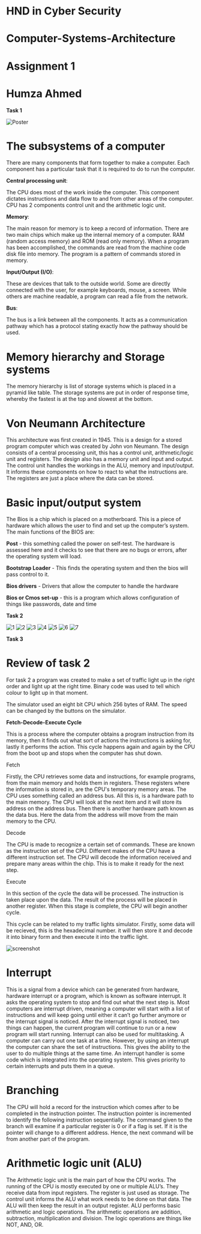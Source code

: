 #  HND in Cyber Security


# Computer-Systems-Architecture


# Assignment 1 


# Humza Ahmed


**Task 1** 

![Poster](https://i.imgur.com/HrPz14v.png)

# The subsystems of a computer 

There are many components that form together to make a computer. Each component has a particular task that it is required to do to run the computer.


**Central processing unit**: 

The CPU does most of the work inside the computer. This component dictates instructions and data flow to and from other areas of the computer. CPU has 2 components control unit and the arithmetic logic unit.


**Memory**:

The main reason for memory is to keep a record of information. There are two main chips which make up the internal memory of a computer. RAM (random access memory) and ROM (read only memory). When a program has been accomplished, the commands are read from the machine code disk file into memory. The program is a pattern of commands stored in memory.


**Input/Output (I/O)**: 

These are devices that talk to the outside world. Some are directly connected with the user, for example keyboards, mouse, a screen. While others are machine readable, a program can read a file from the network.


**Bus**: 

The bus is a link between all the components. It acts as a communication pathway which has a protocol stating exactly how the pathway should be used.

# Memory hierarchy and Storage systems

The memory hierarchy is list of storage systems which is placed in a pyramid like table.  The storage systems are put in order of response time, whereby the fastest is at the top and slowest at the bottom.

# Von Neumann Architecture 

This architecture was first created in 1945. This is a design for a stored program computer which was created by John von Neumann. The design consists of a central processing unit, this has a control unit, arithmetic/logic unit and registers. The design also has a memory unit and input and output.  The control unit handles the workings in the ALU, memory and input/output. It informs these components on how to react to what the instructions are.  The registers are just a place where the data can be stored.


# Basic input/output system 
The Bios is a chip which is placed on a motherboard. This is a piece of hardware which allows the user to find and set up the computer’s system. 
The main functions of the BIOS are: 

**Post** - this something called the power on self-test.  The hardware is assessed here and it checks to see that there are no bugs or errors, after the operating system will load.

**Bootstrap Loader** - This finds the operating system and then the bios will pass control to it. 

**Bios drivers** - Drivers that allow the computer to handle the hardware 

**Bios or Cmos set-up** - this is a program which allows configuration of things like passwords, date and time

**Task 2**

![1](https://i.imgur.com/h7J1Xto.png)
![2](https://i.imgur.com/3vtLAKe.png)
![3](https://i.imgur.com/RbYh2Ow.png)
![4](https://i.imgur.com/n0CtM4i.png)
![5](https://i.imgur.com/nssGeoJ.png)
![6](https://i.imgur.com/4vWqsW5.png)
![7](https://i.imgur.com/XS01hkY.png)






**Task 3**

# Review of task 2 


For task 2 a program was created to make a set of traffic light up in the right order and light up at the right time. Binary code was used to tell which colour to light up in that moment.

The simulator used an eight bit CPU which 256 bytes of RAM. The speed can be changed by the buttons on the simulator.  



**Fetch-Decode-Execute Cycle**


This is a process where the computer obtains a program instruction from its memory, then it finds out what sort of actions the instructions is asking for, lastly it performs the action. This cycle happens again and again by the CPU from the boot up and stops when the computer has shut down.

Fetch

Firstly, the CPU retrieves some data and instructions, for example programs, from the main memory and holds them in registers. These registers where the information is stored in, are the CPU's temporary memory areas. The CPU uses something called an address bus. All this is, is a hardware path to the main memory. The CPU will look at the next item and it will store its address on the address bus. Then there is another hardware path known as the data bus. Here the data from the address will move from the main memory to the CPU.

Decode

The CPU is made to recognize a certain set of commands. These are known as the instruction set of the CPU. Different makes of the CPU have a different instruction set. The CPU will decode the information received and prepare many areas within the chip. This is to make it ready for the next step.

Execute 

In this section of the cycle the data will be processed. The instruction is taken place upon the data. The result of the process will be placed in another register. When this stage is complete, the CPU will begin another cycle.


This cycle can be related to my traffic lights simulator. Firstly, some data will be recieved, this is the hexadecimal number. it will then store it and decode it into binary form and then execute it into the traffic light.

![screenshot](https://i.imgur.com/3vtLAKe.png)




# Interrupt 
This is a signal from a device which can be generated from hardware, hardware interrupt or a program, which is known as software interrupt. It asks the operating system to stop and find out what the next step is. Most computers are interrupt driven, meaning a computer will start with a list of instructions and will keep going until either it can’t go further anymore or the interrupt signal is noticed. After the interrupt signal is noticed, two things can happen, the current program will continue to run or a new program will start running. Interrupt can also be used for multitasking. A computer can carry out one task at a time. However, by using an interrupt the computer can share the set of instructions. This gives the ability to the user to do multiple things at the same time. An interrupt handler is some code which is integrated into the operating system. This gives priority to certain interrupts and puts them in a queue.


# Branching 
The CPU will hold a record for the instruction which comes after to be completed in the instruction pointer. The instruction pointer is incremented to identify the following instruction sequentially. The command given to the branch will examine if a particular register is 0 or if a flag is set. If it is the pointer will change to a different address. Hence, the next command will be from another part of the program. 


# Arithmetic logic unit (ALU)
The Arithmetic logic unit is the main part of how the CPU works. The running of the CPU is mostly executed by one or multiple ALU’s. They receive data from input registers. The register is just used as storage. The control unit informs the ALU what work needs to be done on that data. The ALU will then keep the result in an output register. ALU performs basic arithmetic and logic operations. The arithmetic operations are addition, subtraction, multiplication and division. The logic operations are things like NOT, AND, OR.

